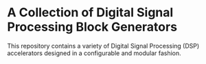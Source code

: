 # A Collection of Digital Signal Processing Block Generators

This repository contains a variety of Digital Signal Processing (DSP) accelerators designed in a configurable and modular fashion.
